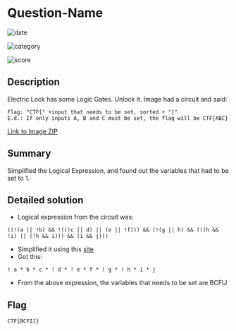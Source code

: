 # Question-Name

![date](https://img.shields.io/badge/date-31.10.2021-brightgreen.svg)
<!-- Date you solved the question -->

![category](https://img.shields.io/badge/category-Misc-lightgrey.svg)
<!-- Category of the question -->

![score](https://img.shields.io/badge/score--/500-blue.svg)
<!-- Score of the question / Max Score possible in any question -->

## Description

Electric Lock has some Logic Gates. Unlock it. Image had a circuit and said:
```
Flag: "CTF{" +input that needs to be set, sorted + "}"
E.d.: If only inputs A, B and C must be set, the flag will be CTF{ABC}
```

[Link to Image ZIP](https://storage.googleapis.com/gctf-2021-attachments-project/419bcccb21e0773e1a7db7ddcb4d557c7d19b5a76cd421851d9e20ab451702b252de11e90d14c3992f14bb4c5b330ea5368f8c52eb1e4c8f82f153aea6566d56)

## Summary

Simplified the Logical Expression, and found out the variables that had to be set to 1.

## Detailed solution

- Logical expression from the circuit was:
```
((!(a || !b) && !((!c || d) || (e || !f))) && (!(g || h) && (((h && !i) || (!h && i))) && (i && j)))
```
- Simplified it using this [site](https://www.dcode.fr/boolean-expressions-calculator)
- Got this:
```
! a * b * c * ! d * ! e * f * ! g * ! h * i * j
```
- From the above expression, the variables that needs to be set are BCFIJ

## Flag

```
CTF{BCFIJ}
```